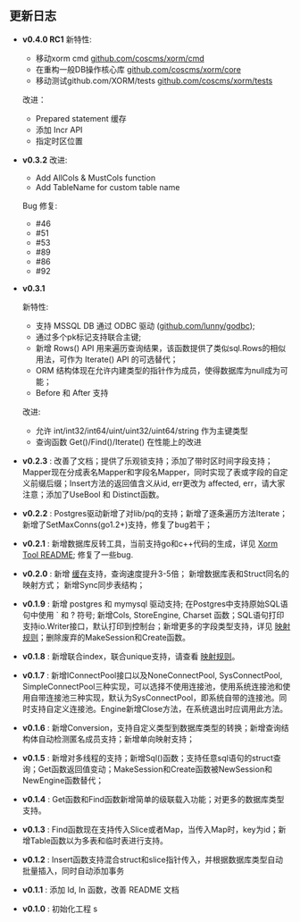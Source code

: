 ## 更新日志

* **v0.4.0 RC1** 
    新特性:
    * 移动xorm cmd [github.com/coscms/xorm/cmd](github.com/coscms/xorm/cmd)
    * 在重构一般DB操作核心库 [github.com/coscms/xorm/core](https://github.com/coscms/xorm/core)
    * 移动测试github.com/XORM/tests [github.com/coscms/xorm/tests](github.com/coscms/xorm/tests)

    改进：
    * Prepared statement 缓存
    * 添加 Incr API
    * 指定时区位置

* **v0.3.2** 
    改进:
    * Add AllCols & MustCols function
    * Add TableName for custom table name

    Bug 修复:
    * #46
    * #51
    * #53
    * #89
    * #86
    * #92
    
* **v0.3.1**

    新特性:
    * 支持 MSSQL DB 通过 ODBC 驱动 ([github.com/lunny/godbc](https://github.com/lunny/godbc));
    * 通过多个pk标记支持联合主键; 
    * 新增 Rows() API 用来遍历查询结果，该函数提供了类似sql.Rows的相似用法，可作为 Iterate() API 的可选替代；
    * ORM 结构体现在允许内建类型的指针作为成员，使得数据库为null成为可能；
    * Before 和 After 支持

    改进:
    * 允许 int/int32/int64/uint/uint32/uint64/string 作为主键类型
    * 查询函数 Get()/Find()/Iterate() 在性能上的改进

* **v0.2.3** : 改善了文档；提供了乐观锁支持；添加了带时区时间字段支持；Mapper现在分成表名Mapper和字段名Mapper，同时实现了表或字段的自定义前缀后缀；Insert方法的返回值含义从id, err更改为 affected, err，请大家注意；添加了UseBool 和 Distinct函数。
* **v0.2.2** : Postgres驱动新增了对lib/pq的支持；新增了逐条遍历方法Iterate；新增了SetMaxConns(go1.2+)支持，修复了bug若干；
* **v0.2.1** : 新增数据库反转工具，当前支持go和c++代码的生成，详见 [Xorm Tool README](https://github.com/coscms/xorm/blob/master/xorm/README.md); 修复了一些bug.
* **v0.2.0** : 新增 [缓存](https://github.com/coscms/xorm/blob/master/docs/QuickStart.md#120)支持，查询速度提升3-5倍； 新增数据库表和Struct同名的映射方式； 新增Sync同步表结构；
* **v0.1.9** : 新增 postgres 和 mymysql 驱动支持; 在Postgres中支持原始SQL语句中使用 ` 和 ? 符号; 新增Cols, StoreEngine, Charset 函数；SQL语句打印支持io.Writer接口，默认打印到控制台；新增更多的字段类型支持，详见 [映射规则](https://github.com/coscms/xorm/blob/master/docs/QuickStartCn.md#21)；删除废弃的MakeSession和Create函数。
* **v0.1.8** : 新增联合index，联合unique支持，请查看 [映射规则](https://github.com/coscms/xorm/blob/master/docs/QuickStartCn.md#21)。
* **v0.1.7** : 新增IConnectPool接口以及NoneConnectPool, SysConnectPool, SimpleConnectPool三种实现，可以选择不使用连接池，使用系统连接池和使用自带连接池三种实现，默认为SysConnectPool，即系统自带的连接池。同时支持自定义连接池。Engine新增Close方法，在系统退出时应调用此方法。
* **v0.1.6** : 新增Conversion，支持自定义类型到数据库类型的转换；新增查询结构体自动检测匿名成员支持；新增单向映射支持；
* **v0.1.5** : 新增对多线程的支持；新增Sql()函数；支持任意sql语句的struct查询；Get函数返回值变动；MakeSession和Create函数被NewSession和NewEngine函数替代；
* **v0.1.4** : Get函数和Find函数新增简单的级联载入功能；对更多的数据库类型支持。
* **v0.1.3** : Find函数现在支持传入Slice或者Map，当传入Map时，key为id；新增Table函数以为多表和临时表进行支持。
* **v0.1.2** : Insert函数支持混合struct和slice指针传入，并根据数据库类型自动批量插入，同时自动添加事务
* **v0.1.1** : 添加 Id, In 函数，改善 README 文档
* **v0.1.0** : 初始化工程
s